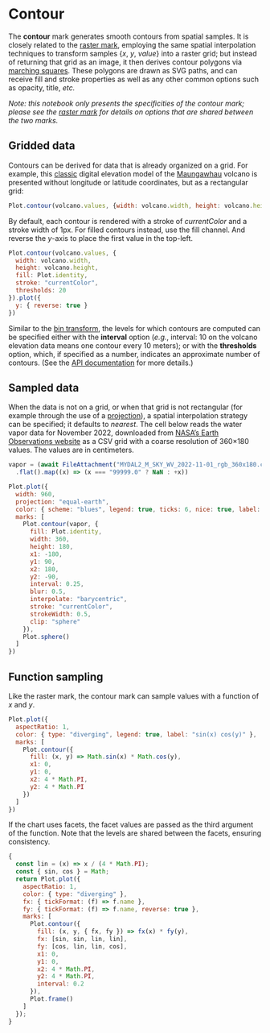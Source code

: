 # Contour

The **contour** mark generates smooth contours from spatial samples. It is closely related to the [raster mark](./raster.md), employing the same spatial interpolation techniques to transform samples {*x*, *y*, *value*} into a raster grid; but instead of returning that grid as an image, it then derives contour polygons via [marching squares](https://github.com/d3/d3-contour). These polygons are drawn as SVG paths, and can receive fill and stroke properties as well as any other common options such as opacity, title, _etc._

_Note: this notebook only presents the specificities of the contour mark; please see the [raster mark](./raster.md) for details on options that are shared between the two marks._

## Gridded data

Contours can be derived for data that is already organized on a grid. For example, this [classic](https://observablehq.com/@d3/volcano-contours) digital elevation model of the [Maungawhau](https://en.wikipedia.org/wiki/Maungawhau) volcano is presented without longitude or latitude coordinates, but as a rectangular grid:

```js
Plot.contour(volcano.values, {width: volcano.width, height: volcano.height}).plot()
```

By default, each contour is rendered with a stroke of _currentColor_ and a stroke width of 1px. For filled contours instead, use the fill channel. And reverse the *y*-axis to place the first value in the top-left.

```js
Plot.contour(volcano.values, {
  width: volcano.width,
  height: volcano.height,
  fill: Plot.identity,
  stroke: "currentColor",
  thresholds: 20
}).plot({
  y: { reverse: true }
})
```

Similar to the [bin transform](./bin.md), the levels for which contours are computed can be specified either with the **interval** option (_e.g._, interval: 10 on the volcano elevation data means one contour every 10 meters); or with the **thresholds** option, which, if specified as a number, indicates an approximate number of contours. (See the [API documentation](https://github.com/observablehq/plot/blob/main/README.md#bin) for more details.)

## Sampled data

When the data is not on a grid, or when that grid is not rectangular (for example through the use of a [projection](./maps.md)), a spatial interpolation strategy can be specified; it defaults to _nearest_. The cell below reads the water vapor data for November 2022, downloaded from [NASA’s Earth Observations website](https://neo.gsfc.nasa.gov/view.php?datasetId=MYDAL2_M_SKY_WV) as a CSV grid with a coarse resolution of 360&times;180 values. The values are in centimeters.

```js
vapor = (await FileAttachment("MYDAL2_M_SKY_WV_2022-11-01_rgb_360x180.csv").csv({array: true}))
  .flat().map((x) => (x === "99999.0" ? NaN : +x))
```

```js
Plot.plot({
  width: 960,
  projection: "equal-earth",
  color: { scheme: "blues", legend: true, ticks: 6, nice: true, label: "Water vapor (cm)" },
  marks: [
    Plot.contour(vapor, {
      fill: Plot.identity,
      width: 360,
      height: 180,
      x1: -180,
      y1: 90,
      x2: 180,
      y2: -90,
      interval: 0.25,
      blur: 0.5,
      interpolate: "barycentric",
      stroke: "currentColor",
      strokeWidth: 0.5,
      clip: "sphere"
    }),
    Plot.sphere()
  ]
})
```

## Function sampling

Like the raster mark, the contour mark can sample values with a function of _x_ and _y_.

```js
Plot.plot({
  aspectRatio: 1,
  color: { type: "diverging", legend: true, label: "sin(x) cos(y)" },
  marks: [
    Plot.contour({
      fill: (x, y) => Math.sin(x) * Math.cos(y),
      x1: 0,
      y1: 0,
      x2: 4 * Math.PI,
      y2: 4 * Math.PI
    })
  ]
})
```

If the chart uses facets, the facet values are passed as the third argument of the function. Note that the levels are shared between the facets, ensuring consistency.

```js
{
  const lin = (x) => x / (4 * Math.PI);
  const { sin, cos } = Math;
  return Plot.plot({
    aspectRatio: 1,
    color: { type: "diverging" },
    fx: { tickFormat: (f) => f.name },
    fy: { tickFormat: (f) => f.name, reverse: true },
    marks: [
      Plot.contour({
        fill: (x, y, { fx, fy }) => fx(x) * fy(y),
        fx: [sin, sin, lin, lin],
        fy: [cos, lin, lin, cos],
        x1: 0,
        y1: 0,
        x2: 4 * Math.PI,
        y2: 4 * Math.PI,
        interval: 0.2
      }),
      Plot.frame()
    ]
  });
}
```
